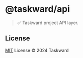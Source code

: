 # @taskward/api

> ✅ Taskward project API layer.

## License

[MIT](/LICENSE) License &copy; 2024 Taskward
